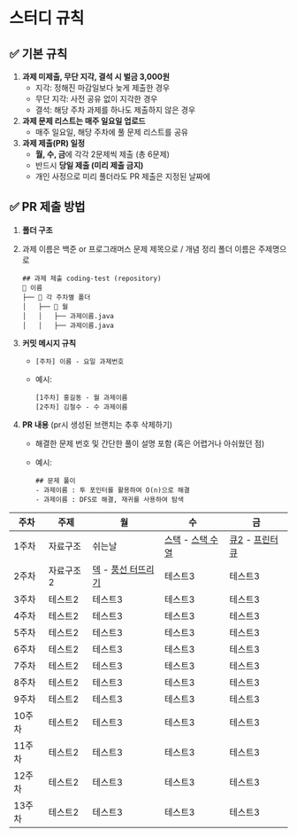 # 스터디 규칙

## ✅ 기본 규칙

1. **과제 미제출, 무단 지각, 결석 시 벌금 3,000원**
    - 지각: 정해진 마감일보다 늦게 제출한 경우
    - 무단 지각: 사전 공유 없이 지각한 경우
    - 결석: 해당 주차 과제를 하나도 제출하지 않은 경우
2. **과제 문제 리스트는 매주 일요일 업로드**
    - 매주 일요일, 해당 주차에 풀 문제 리스트를 공유
3. **과제 제출(PR) 일정**
    - **월, 수, 금**에 각각 2문제씩 제출 (총 6문제)
    - 반드시 **당일 제출 (미리 제출 금지)**
    - 개인 사정으로 미리 풀더라도 PR 제출은 지정된 날짜에

## ✅ PR 제출 방법 

1. **폴더 구조**
2. 과제 이름은 백준 or 프로그래머스 문제 제목으로 / 개념 정리 폴더 이름은 주제명으로                                          
    
    ```
    ## 과제 제출 coding-test (repository)
    📂 이름
    ├── 📂 각 주차별 폴더
    │   ├── 📂 월
    │   │   ├── 과제이름.java
    │   │   ├── 과제이름.java
    ```
    
    
3. **커밋 메시지 규칙**
    - `[주차] 이름 - 요일 과제번호`
    - 예시:
        
        ```
        [1주차] 홍길동 - 월 과제이름
        [2주차] 김철수 - 수 과제이름
        ```
        
        
4. **PR 내용** (pr시 생성된 브랜치는 추후 삭제하기)
    - 해결한 문제 번호 및 간단한 풀이 설명 포함 (혹은 어렵거나 아쉬웠던 점)
    - 예시:
        
        ```
        ## 문제 풀이
        - 과제이름 : 투 포인터를 활용하여 O(n)으로 해결
        - 과제이름 : DFS로 해결, 재귀를 사용하여 탐색
        ```
|주차|주제|월|수|금|
|------|---|---|---|---|
|1주차|자료구조|쉬는날|[스택](https://www.acmicpc.net/problem/10828) - [스택 수열](https://www.acmicpc.net/problem/1874)|[큐2](https://www.acmicpc.net/problem/18258) - [프린터 큐](https://www.acmicpc.net/problem/1966)|
|2주차|자료구조2|[덱](https://www.acmicpc.net/problem/10866) - [풍선 터뜨리기](https://www.acmicpc.net/problem/2346)|테스트3|테스트3|
|3주차|테스트2|테스트3|테스트3|테스트3|
|4주차|테스트2|테스트3|테스트3|테스트3|
|5주차|테스트2|테스트3|테스트3|테스트3|
|6주차|테스트2|테스트3|테스트3|테스트3|
|7주차|테스트2|테스트3|테스트3|테스트3|
|8주차|테스트2|테스트3|테스트3|테스트3|
|9주차|테스트2|테스트3|테스트3|테스트3|
|10주차|테스트2|테스트3|테스트3|테스트3|
|11주차|테스트2|테스트3|테스트3|테스트3|
|12주차|테스트2|테스트3|테스트3|테스트3|
|13주차|테스트2|테스트3|테스트3|테스트3|
